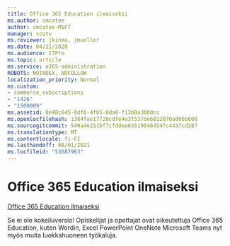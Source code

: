 ```yaml
---
title: Office 365 Education ilmaiseksi
ms.author: cmcatee
author: cmcatee-MSFT
manager: scotv
ms.reviewer: jkinma, jmueller
ms.date: 04/21/2020
ms.audience: ITPro
ms.topic: article
ms.service: o365-administration
ROBOTS: NOINDEX, NOFOLLOW
localization_priority: Normal
ms.custom:
- commerce_subscriptions
- "1426"
- "1500009"
ms.assetid: 8e48c645-8df6-4fb5-8da6-f13b0a3bb0cc
ms.openlocfilehash: 1384fae17720cdfe4e3f537de6812070a006b608
ms.sourcegitcommit: 540a4e2515f7cfddee65519046454fc4437cd287
ms.translationtype: MT
ms.contentlocale: fi-FI
ms.lasthandoff: 08/01/2021
ms.locfileid: "53687963"
---
```

# <a name="office-365-education-for-free"></a>Office 365 Education ilmaiseksi

[Office 365 Education ilmaiseksi](https://products.office.com/student/office-in-education?ms.officeurl=students)
  
Se ei ole kokeiluversio! Opiskelijat ja opettajat ovat oikeutettuja Office 365 Education, kuten Wordin, Excel PowerPoint OneNote Microsoft Teams nyt myös muita luokkahuoneen työkaluja.